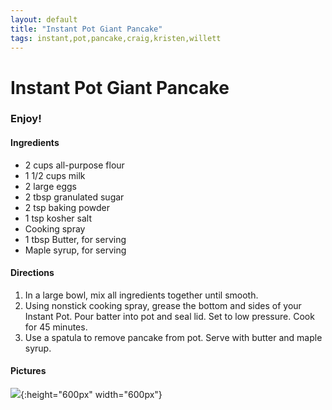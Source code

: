 ```yaml
---
layout: default
title: "Instant Pot Giant Pancake"
tags: instant,pot,pancake,craig,kristen,willett
---
```

# Instant Pot Giant Pancake

### Enjoy!

#### Ingredients
- 2 cups all-purpose flour
- 1 1/2 cups milk
- 2 large eggs
- 2 tbsp granulated sugar
- 2 tsp baking powder
- 1 tsp kosher salt
- Cooking spray
- 1 tbsp Butter, for serving
- Maple syrup, for serving

#### Directions
1. In a large bowl, mix all ingredients together until smooth.
2. Using nonstick cooking spray, grease the bottom and sides of your Instant Pot. Pour batter into pot and seal lid. Set to low pressure. Cook for 45 minutes.
3. Use a spatula to remove pancake from pot. Serve with butter and maple syrup.

#### Pictures
![]({{site.github.url}}/InstantPot/Images/GiantPancake.jpg){:height="600px" width="600px"}
